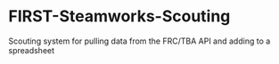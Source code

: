 # FIRST-Steamworks-Scouting
Scouting system for pulling data from the FRC/TBA API and adding to a spreadsheet
